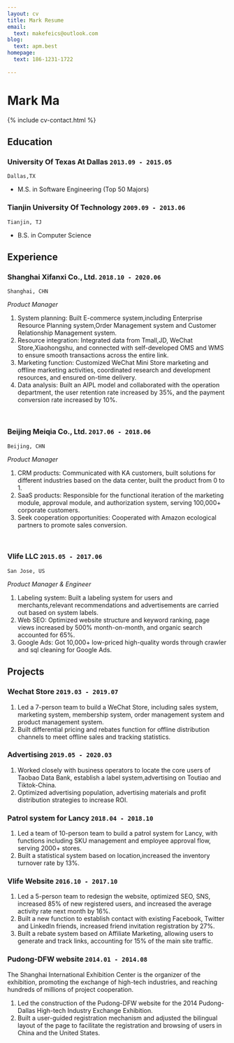 ```yaml
---
layout: cv
title: Mark Resume
email:
  text: makefeics@outlook.com
blog:
  text: apm.best
homepage:
  text: 186-1231-1722
  
---
```


# Mark Ma

<!--
include contact information from the front matter
Supported arguments:
    - homepage: url, text
    - phone
    - email
-->

{% include cv-contact.html %}

## Education

### **University Of Texas At Dallas** `2013.09 - 2015.05`

```
Dallas,TX
```

- M.S. in Software Engineering (Top 50 Majors)

### **Tianjin University Of Technology** `2009.09 - 2013.06`

```
Tianjin, TJ  
```

- B.S. in Computer Science


## Experience

### **Shanghai Xifanxi Co., Ltd.** `2018.10 - 2020.06`

```
Shanghai, CHN
```

_Product Manager_<br>




1. System planning: Built E-commerce system,including Enterprise Resource Planning system,Order Management system and Customer Relationship Management system.
2. Resource integration: Integrated data from Tmall,JD, WeChat Store,Xiaohongshu, and connected with self-developed OMS and WMS to ensure smooth transactions across the entire link.
3. Marketing function: Customized WeChat Mini Store marketing and offline marketing activities, coordinated research and development resources, and ensured on-time delivery.
4. Data analysis: Built an AIPL model and collaborated with the operation department, the user retention rate increased by 35%, and the payment conversion rate increased by 10%.

<br/>

### **Beijing Meiqia Co., Ltd.** `2017.06 - 2018.06`

```
Beijing, CHN 
```

_Product Manager_<br>

1. CRM products: Communicated with KA customers, built solutions for different industries based on the data center, built the product from 0 to 1.
2. SaaS products: Responsible for the functional iteration of the marketing module, approval module, and authorization system, serving 100,000+ corporate customers.
3. Seek cooperation opportunities: Cooperated with Amazon ecological partners to promote sales conversion.

<br/>

### **Vlife LLC** `2015.05 - 2017.06`

```
San Jose, US 
```

_Product Manager & Engineer_<br>

1. Labeling system: Built a labeling system for users and merchants,relevant recommendations and advertisements are carried out based on system labels.
2. Web SEO: Optimized website structure and keyword ranking, page views increased by 500% month-on-month, and organic search accounted for 65%.
3. Google Ads: Got 10,000+ low-priced high-quality words through crawler and sql cleaning for Google Ads.



## Projects

### **Wechat Store** `2019.03 - 2019.07`

1. Led a 7-person team to build a WeChat Store, including sales system, marketing system, membership system, order management system and product management system.
2. Built differential pricing and rebates function for offline distribution channels to meet offline sales and tracking statistics.


### **Advertising** `2019.05 - 2020.03`

1. Worked closely with business operators to locate the core users of Taobao Data Bank, establish a label system,advertising on Toutiao and Tiktok-China.
2. Optimized advertising population, advertising materials and profit distribution strategies to increase ROI.


### **Patrol system for Lancy** `2018.04 - 2018.10`


1. Led a team of 10-person team to build a patrol system for Lancy, with functions including SKU management and employee approval flow, serving 2000+ stores.
2. Built a statistical system based on location,increased the inventory turnover rate by 13%.


### **Vlife Website** `2016.10 - 2017.10`


1. Led a 5-person team to redesign the website, optimized SEO, SNS, increased 85% of new registered users, and increased the average activity rate next month by 16%.
2. Built a new function to establish contact with existing Facebook, Twitter and LinkedIn friends, increased friend invitation registration by 27%.
3. Built a rebate system based on Affiliate Marketing, allowing users to generate and track links, accounting for 15% of the main site traffic.

### **Pudong-DFW website** `2014.01 - 2014.08`

The Shanghai International Exhibition Center is the organizer of the exhibition, promoting the exchange of high-tech industries, and reaching hundreds of millions of project cooperation.
1. Led the construction of the Pudong-DFW website for the 2014 Pudong-Dallas High-tech Industry Exchange Exhibition.
2. Built a user-guided registration mechanism and adjusted the bilingual layout of the page to facilitate the registration and browsing of users in China and the United States.







